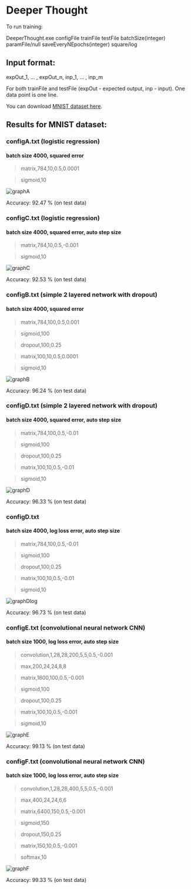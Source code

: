 # Deeper Thought

To run training:

DeeperThought.exe configFile trainFile testFile batchSize(integer) paramFile/null saveEveryNEpochs(integer) square/log

## Input format:

expOut_1, ... , expOut_n, inp_1, ... , inp_m

For both trainFile and testFile (expOut - expected output, inp - input). One data point is one line.

You can download [MNIST dataset here](https://www.dropbox.com/s/9eoiignb7tlrr2u/mnist.zip?dl=0).

## Results for MNIST dataset:

### configA.txt (logistic regression)

#### batch size 4000, squared error

> matrix,784,10,0.5,0.0001

> sigmoid,10

![graphA](./results/graph_A.png)

Accuracy: 92.47 % (on test data)

### configC.txt (logistic regression)

#### batch size 4000, squared error, auto step size

> matrix,784,10,0.5,-0.001

> sigmoid,10

![graphC](./results/graphC.png)

Accuracy: 92.53 % (on test data)

### configB.txt (simple 2 layered network with dropout)

#### batch size 4000, squared error

> matrix,784,100,0.5,0.001

> sigmoid,100

> dropout,100,0.25

> matrix,100,10,0.5,0.0001

> sigmoid,10

![graphB](./results/graph_B.png)

Accuracy: 96.24 % (on test data)

### configD.txt (simple 2 layered network with dropout)

#### batch size 4000, squared error, auto step size

> matrix,784,100,0.5,-0.01

> sigmoid,100

> dropout,100,0.25

> matrix,100,10,0.5,-0.01

> sigmoid,10

![graphD](./results/graphD.png)

Accuracy: 96.33 % (on test data)

### configD.txt

#### batch size 4000, log loss error, auto step size

> matrix,784,100,0.5,-0.01

> sigmoid,100

> dropout,100,0.25

> matrix,100,10,0.5,-0.01

> sigmoid,10

![graphDlog](./results/graphDlog.png)

Accuracy: 96.73 % (on test data)

### configE.txt (convolutional neural network CNN)

#### batch size 1000, log loss error, auto step size

> convolution,1,28,28,200,5,5,0.5,-0.001

> max,200,24,24,8,8

> matrix,1800,100,0.5,-0.001

> sigmoid,100

> dropout,100,0.25

> matrix,100,10,0.5,-0.001

> sigmoid,10

![graphE](./results/graphE.png)

Accuracy: 99.13 % (on test data)

### configF.txt (convolutional neural network CNN)

#### batch size 1000, log loss error, auto step size

> convolution,1,28,28,400,5,5,0.5,-0.001

> max,400,24,24,6,6

> matrix,6400,150,0.5,-0.001

> sigmoid,150

> dropout,150,0.25

> matrix,150,10,0.5,-0.001

> softmax,10

![graphF](./results/graphF.png)

Accuracy: 99.33 % (on test data)
